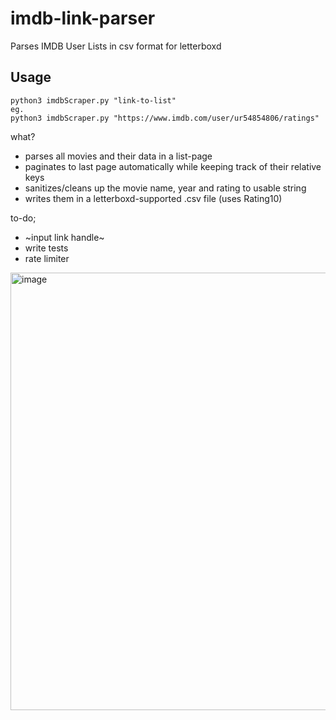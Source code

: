 # imdb-link-parser
Parses IMDB User Lists in csv format for letterboxd

## Usage
```
python3 imdbScraper.py "link-to-list"
eg.
python3 imdbScraper.py "https://www.imdb.com/user/ur54854806/ratings"
```

what?
- parses all movies and their data in a list-page
- paginates to last page automatically while keeping track of their relative keys
- sanitizes/cleans up the movie name, year and rating to usable string
- writes them in a letterboxd-supported .csv file (uses Rating10)

to-do;
- ~input link handle~
- write tests
- rate limiter


<img width="700" alt="image" src="https://user-images.githubusercontent.com/8825262/206311385-e4d01f54-6c69-4e76-902e-fa967997d5c3.png">
